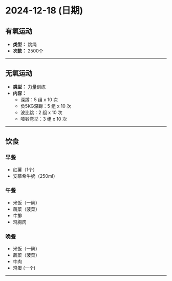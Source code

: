 # 2024-12-18 (日期)

## 有氧运动

*   **类型：** 跳绳
*   **次数：** 2500个


---

## 无氧运动

*   **类型：** 力量训练
*   **内容：**
    *   深蹲：5 组 x 10 次
    *   负5KG深蹲：5 组 x 10 次
    *   波比跳：2 组 x 10 次
    *   哑铃弯举：3 组 x 10 次




---

## 饮食

### 早餐

*   红薯（1个）
*   安慕希牛奶（250ml）


### 午餐

*   米饭（一碗）
*   蔬菜（菠菜）
*   牛排
*   鸡胸肉


### 晚餐

*   米饭（一碗）
*   蔬菜（菠菜）
*   牛肉
*   鸡蛋 (一个)

---
 